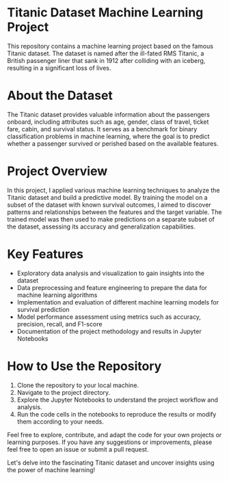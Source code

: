# Titanic Dataset Machine Learning Project
This repository contains a machine learning project based on the famous Titanic dataset. The dataset is named after the ill-fated RMS Titanic, a British passenger liner that sank in 1912 after colliding with an iceberg, resulting in a significant loss of lives.

# About the Dataset
The Titanic dataset provides valuable information about the passengers onboard, including attributes such as age, gender, class of travel, ticket fare, cabin, and survival status. It serves as a benchmark for binary classification problems in machine learning, where the goal is to predict whether a passenger survived or perished based on the available features.

# Project Overview
In this project, I applied various machine learning techniques to analyze the Titanic dataset and build a predictive model. By training the model on a subset of the dataset with known survival outcomes, I aimed to discover patterns and relationships between the features and the target variable. The trained model was then used to make predictions on a separate subset of the dataset, assessing its accuracy and generalization capabilities.

# Key Features
* Exploratory data analysis and visualization to gain insights into the dataset
* Data preprocessing and feature engineering to prepare the data for machine learning algorithms
* Implementation and evaluation of different machine learning models for survival prediction
* Model performance assessment using metrics such as accuracy, precision, recall, and F1-score
* Documentation of the project methodology and results in Jupyter Notebooks

# How to Use the Repository
1. Clone the repository to your local machine.
2. Navigate to the project directory.
3. Explore the Jupyter Notebooks to understand the project workflow and analysis.
4. Run the code cells in the notebooks to reproduce the results or modify them according to your needs.


Feel free to explore, contribute, and adapt the code for your own projects or learning purposes. If you have any suggestions or improvements, please feel free to open an issue or submit a pull request.

Let's delve into the fascinating Titanic dataset and uncover insights using the power of machine learning!
